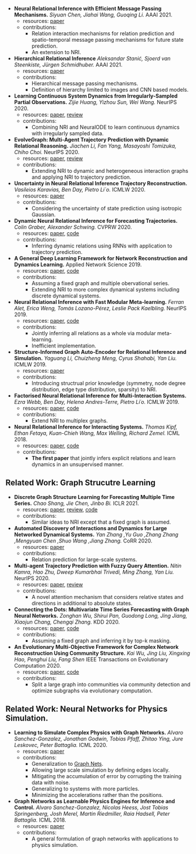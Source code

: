 - **Neural Relational Inference with Efficient Message Passing Mechanisms.** *Siyuan Chen, Jiahai Wang, Guoqing Li.* AAAI 2021.
  - resources: [paper](https://arxiv.org/pdf/2101.09486.pdf)
  - contributions:
    - Relation interaction mechanisms for relation prediction and spatio-temporal message passing mechanisms for future state prediction.
    - An extension to NRI.
- **Hierarchical Relational Inference** *Aleksandar Stanić, Sjoerd van Steenkiste, Jürgen Schmidhuber.* AAAI 2021.
  - resources: [paper](https://arxiv.org/pdf/2010.03635.pdf)
  - contributions:
    - Hierarchical message passing mechanisms.
    - Definition of hierarchy limited to images and CNN based models.
- **Learning Continuous System Dynamics from Irregularly-Sampled Partial Observations.** *Zijie Huang, Yizhou Sun, Wei Wang.* NeurIPS 2020.
  - resources: [paper](https://proceedings.neurips.cc/paper/2020/file/ba4849411c8bbdd386150e5e32204198-Paper.pdf), [review](https://proceedings.neurips.cc/paper/2020/file/ba4849411c8bbdd386150e5e32204198-Review.html)
  - contributions:
    - Combining NRI and NeuralODE to learn continuous dynamics with irregularly sampled data.
- **EvolveGraph: Multi-Agent Trajectory Prediction with Dynamic Relational Reasoning.** *Jiachen Li, Fan Yang, Masayoshi Tomizuka, Chiho Choi.* NeurIPS 2020.
  - resources: [paper](https://proceedings.neurips.cc/paper/2020/file/e4d8163c7a068b65a64c89bd745ec360-Paper.pdf), [review](https://proceedings.neurips.cc/paper/2020/file/e4d8163c7a068b65a64c89bd745ec360-Review.html)
  - contributions:
    - Extending NRI to dynamic and heterogeneous interaction graphs and applying NRI to trajectory prediction.
- **Uncertainty in Neural Relational Inference Trajectory Reconstruction.** *Vasileios Karavias, Ben Day, Pietro Li`o.* ICMLW 2020.
  - resources: [paper](https://grlplus.github.io/papers/55.pdf)
  - contributions:
    - Considering the uncertainty of state prediction using isotropic Gaussian.
- **Dynamic Neural Relational Inference for Forecasting Trajectories.** *Colin Graber, Alexander Schwing.* CVPRW 2020.
  - resources: [paper](http://openaccess.thecvf.com/content_CVPRW_2020/papers/w66/Graber_Dynamic_Neural_Relational_Inference_for_Forecasting_Trajectories_CVPRW_2020_paper.pdf), [code](https://github.com/cgraber/cvpr_dNRI)
  - contributions:
    - Inferring dynamic relations using RNNs with application to trajectory prediction.
- **A General Deep Learning Framework for Network Reconstruction and Dynamics Learning.** Applied Network Science 2019.
  - resources: [paper](https://appliednetsci.springeropen.com/track/pdf/10.1007/s41109-019-0194-4.pdf), [code](https://github.com/bnusss/GGN)
  - contributions:
    - Assuming a fixed graph and multiple obervational series.
    - Extending NRI to more complex dynamical systems including discrete dynamical systems.
- **Neural Relational Inference with Fast Modular Meta-learning.** *Ferran Alet, Erica Weng, Tomás Lozano-Pérez, Leslie Pack Kaelbling.* NeurIPS 2019.
  - resources: [paper](http://papers.nips.cc/paper/9353-neural-relational-inference-with-fast-modular-meta-learning.pdf), [code](https://github.com/FerranAlet/modular-metalearning)
  - contributions:
    - Jointly inferring all relations as a whole via modular meta-learning.
    - Inefficient implementation.
- **Structure-Informed Graph Auto-Encoder for Relational Inference and Simulation.** *Yaguang Li, Chuizheng Meng, Cyrus Shahabi, Yan Liu.* ICMLW 2019.
  - resources: [paper](https://graphreason.github.io/papers/22.pdf)
  - contributions:
    - Introducing structrual prior knowledge (symmetry, node degree distribution, edge type distribution, sparsity) to NRI.
- **Factorised Neural Relational Inference for Multi-Interaction Systems.** *Ezra Webb, Ben Day, Helena Andres-Terre, Pietro Li´o.* ICMLW 2019.
  - resources: [paper](https://arxiv.org/pdf/1905.08721.pdf), [code](https://github.com/ekwebb/fNRI)
  - contributions:
    - Extend NRI to multiplex graphs.
- **Neural Relational Inference for Interacting Systems.** *Thomas Kipf, Ethan Fetaya, Kuan-Chieh Wang, Max Welling, Richard Zemel.* ICML 2018.
  - resources: [paper](http://proceedings.mlr.press/v80/kipf18a/kipf18a.pdf), [code](https://github.com/ethanfetaya/NRI)
  - contributions:
    - **The first paper** that jointly infers explicit relations and learn dynamics in an unsupervised manner.

## Related Work: Graph Strucutre Learning
- **Discrete Graph Structure Learning for Forecasting Multiple Time Series.** *Chao Shang, Jie Chen, Jinbo Bi.* ICLR 2021.
  - resources: [paper](https://openreview.net/pdf?id=WEHSlH5mOk), [review](https://openreview.net/forum?id=WEHSlH5mOk), [code](https://github.com/chaoshangcs/GTS)
  - contributions:
    - Similar ideas to NRI except that a fixed graph is assumed.
- **Automated Discovery of Interactions and Dynamics for Large Networked Dynamical Systems.** *Yan Zhang ,Yu Guo ,Zhang Zhang ,Mengyuan Chen ,Shuo Wang ,Jiang Zhang.* CoRR 2020.
   - resources: [paper](http://arxiv.org/pdf/2101.00179.pdf)
   - contributions:
     - Relation prediction for large-scale systems.
- **Multi-agent Trajectory Prediction with Fuzzy Query Attention.** *Nitin Kamra, Hao Zhu, Dweep Kumarbhai Trivedi, Ming Zhang, Yan Liu.* NeurIPS 2020.
  - resources: [paper](https://proceedings.neurips.cc/paper/2020/file/fe87435d12ef7642af67d9bc82a8b3cd-Paper.pdf), [review](https://proceedings.neurips.cc/paper/2020/file/fe87435d12ef7642af67d9bc82a8b3cd--Review.html)
  - contributions:
    - A novel attention mechanism that considers relative states and directions in additional to absolute states.
- **Connecting the Dots: Multivariate Time Series Forecasting with Graph Neural Networks.** *Zonghan Wu, Shirui Pan, Guodong Long, Jing Jiang, Xiaojun Chang, Chengqi Zhang.* KDD 2020.
  - resources: [paper](https://dl.acm.org/doi/10.1145/3394486.3403118), [code](https://github.com/nnzhan/MTGNN)
  - contributions:
    - Assuming a fixed graph and inferring it by top-k masking.
- **An Evolutionary Multi-Objective Framework for Complex Network Reconstruction Using Community Structure.** *Kai Wu, Jing Liu, Xingxing Hao, Penghui Liu, Fang Shen* IEEE Transactions on Evolutionary Computation 2020.
  - resources: [paper](https://ieeexplore.ieee.org/document/9180296), [code](https://github.com/SparseL/Community-NR)
  - contributions:
    - Split a large graph into communities via community detection and optimize subgraphs via evolutionary computation.
## Related Work: Neural Networks for Physics Simulation.
- **Learning to Simulate Complex Physics with Graph Networks.** *Alvaro Sanchez-Gonzalez, Jonathan Godwin, Tobias Pfaff, Zhitao Ying, Jure Leskovec, Peter Battaglia.* ICML 2020.
  - resources: [paper](https://arxiv.org/pdf/2002.09405.pdf)
  - contributions:
    - Generalization to [Graph Nets](http://proceedings.mlr.press/v80/sanchez-gonzalez18a/sanchez-gonzalez18a.pdf).
    - Allowing large scale simulation by defining edges locally.
    - Mitigating the accumulation of error by corrupting the training data with noise.
    - Generalizing to systems with more particles.
    - Minimizing the accelerations rather than the positions.
- **Graph Networks as Learnable Physics Engines for Inference and Control.** *Alvaro Sanchez-Gonzalez, Nicolas Heess, Jost Tobias Springenberg, Josh Merel, Martin Riedmiller, Raia Hadsell, Peter Battaglia.* ICML 2018.
  - resources: [paper](http://proceedings.mlr.press/v80/sanchez-gonzalez18a/sanchez-gonzalez18a.pdf)
  - contributions:
    - A general formulation of graph networks with applications to physics simulation.

